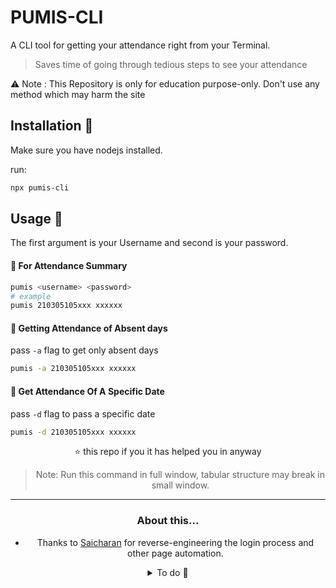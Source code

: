 
# PUMIS-CLI

A CLI tool for getting your attendance right from your Terminal.
> Saves time of going through tedious steps to see your attendance

⚠ Note : This Repository is only for education purpose-only. Don't use any method which may harm the site


## Installation 🤖
Make sure you have nodejs installed.

run:
```bash
npx pumis-cli
 ```

## Usage 🔎


The first argument is your Username and second is your password.

#### 📜 For Attendance Summary
```bash
pumis <username> <password>
# example
pumis 210305105xxx xxxxxx
```

#### 🛌   Getting Attendance of Absent days
pass `-a` flag to get only absent days
```bash
pumis -a 210305105xxx xxxxxx
```

####  📅 Get Attendance Of A Specific Date
pass `-d` flag to pass a specific date
```bash
pumis -d 210305105xxx xxxxxx
```

<div align="center">  ⭐ this repo if you it has helped you in anyway <div/>

> Note: Run this command in full window, tabular structure may break in small window.

<hr>

###  About this...

+ Thanks to [Saicharan](https://github.com/SaicharanKandukuri) for reverse-engineering the login process and other page automation.

<details>
<summary> To do 📝 </summary>
implement a Login for default user, so don't have to enter username and password everytime
